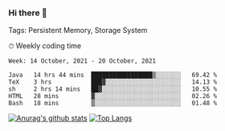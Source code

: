 ### Hi there 👋

Tags: Persistent Memory, Storage System

<!--

[![Anurag's github stats](https://github-readme-stats.vercel.app/api?username=wwyf)](https://github.com/anuraghazra/github-readme-stats)

[![Anurag's github stats](https://github-readme-stats.vercel.app/api?username=wwyf&count_private=true)](https://github.com/anuraghazra/github-readme-stats)


[![Top Langs](https://github-readme-stats.vercel.app/api/top-langs/?username=wwyf&count_private=true&&hide=jupyter%20notebook,html)](https://github.com/anuraghazra/github-readme-stats)



-->


⏱ Weekly coding time

<!--START_SECTION:waka-->
```text
Week: 14 October, 2021 - 20 October, 2021

Java   14 hrs 44 mins  █████████████████▒░░░░░░░   69.42 % 
TeX    3 hrs           ███▓░░░░░░░░░░░░░░░░░░░░░   14.13 % 
sh     2 hrs 14 mins   ██▓░░░░░░░░░░░░░░░░░░░░░░   10.55 % 
HTML   28 mins         ▓░░░░░░░░░░░░░░░░░░░░░░░░   02.26 % 
Bash   18 mins         ▒░░░░░░░░░░░░░░░░░░░░░░░░   01.48 % 
```
<!--END_SECTION:waka-->



[![Anurag's github stats](https://github-readme-stats.vercel.app/api?username=wwyf&count_private=true&show_icons=true&hide_border=true)](https://github.com/anuraghazra/github-readme-stats) [![Top Langs](https://github-readme-stats.vercel.app/api/top-langs/?username=wwyf&count_private=true&hide=jupyter%20notebook,html,OpenEdge%20ABL&langs_count=10&layout=compact&hide_border=true)](https://github.com/anuraghazra/github-readme-stats)

<!--

[![willianrod's wakatime stats](https://github-readme-stats.vercel.app/api/wakatime?username=wwyf)](https://github.com/anuraghazra/github-readme-stats)


-->
